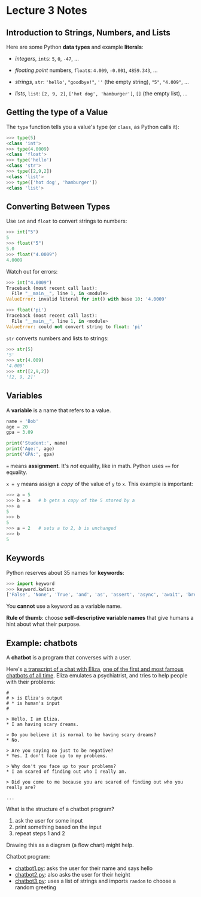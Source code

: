 # Lecture 3 Notes

## Introduction to Strings, Numbers, and Lists

Here are some Python **data types** and example **literals**:

- *integers*, `int`s: `5`, `0`, `-47`, ...

- *floating point* numbers, `float`s: `4.009`, `-0.001`, `4859.343`, ...

- *strings*, `str`: `'hello'`, `"goodbye!"`, `''` (the empty string), `"5"`,
  `"4.009"`, ...

- *lists*, `list`: `[2, 9, 2]`, `['hot dog', 'hamburger']`, `[]` (the empty
  list), ...

## Getting the type of a Value

The `type` function tells you a value's type (or `class`, as Python calls it):

```python
>>> type(5)
<class 'int'>
>>> type(4.0009)
<class 'float'>
>>> type('hello')
<class 'str'>
>>> type([2,9,2])
<class 'list'>
>>> type(['hot dog', 'hamburger'])
<class 'list'>
```

## Converting Between Types

Use `int` and `float` to convert strings to numbers:

```python
>>> int("5")
5
>>> float("5")
5.0
>>> float("4.0009")
4.0009
```

Watch out for errors:

```python
>>> int("4.0009")
Traceback (most recent call last):
  File "__main__", line 1, in <module>
ValueError: invalid literal for int() with base 10: '4.0009'

>>> float('pi')
Traceback (most recent call last):
  File "__main__", line 1, in <module>
ValueError: could not convert string to float: 'pi'
```

`str` converts numbers and lists to strings:

```python
>>> str(5)
'5'
>>> str(4.009)
'4.009'
>>> str([2,9,2])
'[2, 9, 2]'
```

## Variables

A **variable** is a name that refers to a value.

```python
name = 'Bob'
age = 20
gpa = 3.09

print('Student:', name)
print('Age:', age)
print('GPA:', gpa)
```

`=` means **assignment**. It's *not* equality, like in math. Python uses `==`
for equality.

`x = y` means assign a *copy* of the value of `y` to `x`. This example is
important:

```python
>>> a = 5
>>> b = a   # b gets a copy of the 5 stored by a
>>> a
5
>>> b
5
>>> a = 2   # sets a to 2, b is unchanged
>>> b
5
```

## Keywords

Python reserves about 35 names for **keywords**:

```python
>>> import keyword
>>> keyword.kwlist
['False', 'None', 'True', 'and', 'as', 'assert', 'async', 'await', 'break', 'class', 'continue', 'def', 'del', 'elif', 'else', 'except', 'finally', 'for', 'from', 'global', 'if', 'import', 'in', 'is', 'lambda', 'nonlocal', 'not', 'or', 'pass', 'raise', 'return', 'try', 'while', 'with', 'yield']
```

You **cannot** use a keyword as a variable name.

**Rule of thumb**: choose **self-descriptive variable names** that give humans
a hint about what their purpose.


## Example: chatbots

A **chatbot** is a program that converses with a user.

Here's [a transcript of a chat with
Eliza](http://psych.fullerton.edu/mbirnbaum/psych101/eliza.htm), [one of the
first and most famous chatbots of all
time](https://en.wikipedia.org/wiki/ELIZA). Eliza emulates a psychiatrist, and
tries to help people with their problems:

``` 
#
# > is Eliza's output
# * is human's input
#

> Hello, I am Eliza. 
* I am having scary dreams.

> Do you believe it is normal to be having scary dreams? 
* No.

> Are you saying no just to be negative? 
* Yes. I don't face up to my problems.

> Why don't you face up to your problems? 
* I am scared of finding out who I really am.

> Did you come to me because you are scared of finding out who you really are?

...
```

What is the structure of a chatbot program?

1. ask the user for some input
2. print something based on the input
3. repeat steps 1 and 2

Drawing this as a diagram (a flow chart) might help.

Chatbot program:

- [chatbot1.py](chatbot1.py): asks the user for their name and says hello
- [chatbot2.py](chatbot2.py): also asks the user for their height
- [chatbot3.py](chatbot3.py): uses a list of strings and imports `random` to
  choose a random greeting

